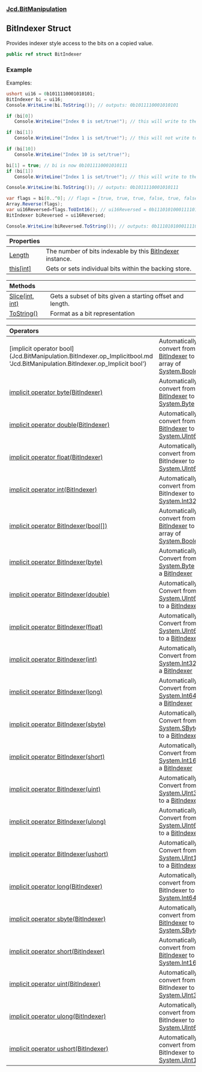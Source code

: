 ### [Jcd.BitManipulation](Jcd.BitManipulation.md 'Jcd.BitManipulation')

## BitIndexer Struct

Provides indexer style access to the bits on a copied value.

```csharp
public ref struct BitIndexer
```

### Example

Examples:

```csharp
ushort ui16 = 0b1011110001010101;
BitIndexer bi = ui16;
Console.WriteLine(bi.ToString()); // outputs: 0b1011110001010101

if (bi[0])
   Console.WriteLine("Index 0 is set/true!"); // this will write to the output.

if (bi[1])
   Console.WriteLine("Index 1 is set/true!"); // this will not write to the output.

if (bi[10])
   Console.WriteLine("Index 10 is set/true!");

bi[1] = true; // bi is now 0b1011110001010111
if (bi[1])
   Console.WriteLine("Index 1 is set/true!"); // this will write to the output.

Console.WriteLine(bi.ToString()); // outputs: 0b1011110001010111

var flags = bi[0..^0]; // flags = [true, true, true, false, true, false, true, false, false, false, true, true, true, true, false, true];
Array.Reverse(flags);
var ui16Reversed=flags.ToUInt16(); // ui16Reversed = 0b1110101000111101;
BitIndexer biReversed = ui16Reversed;

Console.WriteLine(biReversed.ToString()); // outputs: 0b1110101000111101
```

| Properties                                                                                          |                                                                                                                                 |
|:----------------------------------------------------------------------------------------------------|:--------------------------------------------------------------------------------------------------------------------------------|
| [Length](Jcd.BitManipulation.BitIndexer.Length.md 'Jcd.BitManipulation.BitIndexer.Length')          | The number of bits indexable by this [BitIndexer](Jcd.BitManipulation.BitIndexer.md 'Jcd.BitManipulation.BitIndexer') instance. |
| [this[int]](Jcd.BitManipulation.BitIndexer.this[int].md 'Jcd.BitManipulation.BitIndexer.this[int]') | Gets or sets individual bits within the backing store.                                                                          |

| Methods                                                                                                              |                                                           |
|:---------------------------------------------------------------------------------------------------------------------|:----------------------------------------------------------|
| [Slice(int, int)](Jcd.BitManipulation.BitIndexer.Slice(int,int).md 'Jcd.BitManipulation.BitIndexer.Slice(int, int)') | Gets a subset of bits given a starting offset and length. |
| [ToString()](Jcd.BitManipulation.BitIndexer.ToString().md 'Jcd.BitManipulation.BitIndexer.ToString()')               | Format as a bit representation                            |

| Operators                                                                                                                                                                                                       |                                                                                                                                                                                                                           |
|:----------------------------------------------------------------------------------------------------------------------------------------------------------------------------------------------------------------|:--------------------------------------------------------------------------------------------------------------------------------------------------------------------------------------------------------------------------|
| [implicit operator bool[](BitIndexer)](Jcd.BitManipulation.BitIndexer.op_Implicitbool[](Jcd.BitManipulation.BitIndexer).md 'Jcd.BitManipulation.BitIndexer.op_Implicit bool[](Jcd.BitManipulation.BitIndexer)') | Automatically convert from a [BitIndexer](Jcd.BitManipulation.BitIndexer.md 'Jcd.BitManipulation.BitIndexer') to a array of [System.Boolean](https://docs.microsoft.com/en-us/dotnet/api/System.Boolean 'System.Boolean') |
| [implicit operator byte(BitIndexer)](Jcd.BitManipulation.BitIndexer.op_Implicitbyte(Jcd.BitManipulation.BitIndexer).md 'Jcd.BitManipulation.BitIndexer.op_Implicit byte(Jcd.BitManipulation.BitIndexer)')       | Automatically convert from a [BitIndexer](Jcd.BitManipulation.BitIndexer.md 'Jcd.BitManipulation.BitIndexer') to a [System.Byte](https://docs.microsoft.com/en-us/dotnet/api/System.Byte 'System.Byte')                   |
| [implicit operator double(BitIndexer)](Jcd.BitManipulation.BitIndexer.op_Implicitdouble(Jcd.BitManipulation.BitIndexer).md 'Jcd.BitManipulation.BitIndexer.op_Implicit double(Jcd.BitManipulation.BitIndexer)') | Automatically convert from a [BitIndexer](Jcd.BitManipulation.BitIndexer.md 'Jcd.BitManipulation.BitIndexer') to a [System.UInt64](https://docs.microsoft.com/en-us/dotnet/api/System.UInt64 'System.UInt64')             |
| [implicit operator float(BitIndexer)](Jcd.BitManipulation.BitIndexer.op_Implicitfloat(Jcd.BitManipulation.BitIndexer).md 'Jcd.BitManipulation.BitIndexer.op_Implicit float(Jcd.BitManipulation.BitIndexer)')    | Automatically convert from a BitIndexer to a [System.UInt64](https://docs.microsoft.com/en-us/dotnet/api/System.UInt64 'System.UInt64')                                                                                   |
| [implicit operator int(BitIndexer)](Jcd.BitManipulation.BitIndexer.op_Implicitint(Jcd.BitManipulation.BitIndexer).md 'Jcd.BitManipulation.BitIndexer.op_Implicit int(Jcd.BitManipulation.BitIndexer)')          | Automatically convert from a BitIndexer to a [System.Int32](https://docs.microsoft.com/en-us/dotnet/api/System.Int32 'System.Int32')                                                                                      |
| [implicit operator BitIndexer(bool[])](Jcd.BitManipulation.BitIndexer.op_ImplicitJcd.BitManipulation.BitIndexer(bool[]).md 'Jcd.BitManipulation.BitIndexer.op_Implicit Jcd.BitManipulation.BitIndexer(bool[])') | Automatically convert from a [BitIndexer](Jcd.BitManipulation.BitIndexer.md 'Jcd.BitManipulation.BitIndexer') to a array of [System.Boolean](https://docs.microsoft.com/en-us/dotnet/api/System.Boolean 'System.Boolean') |
| [implicit operator BitIndexer(byte)](Jcd.BitManipulation.BitIndexer.op_ImplicitJcd.BitManipulation.BitIndexer(byte).md 'Jcd.BitManipulation.BitIndexer.op_Implicit Jcd.BitManipulation.BitIndexer(byte)')       | Automatically Convert from a [System.Byte](https://docs.microsoft.com/en-us/dotnet/api/System.Byte 'System.Byte') to a [BitIndexer](Jcd.BitManipulation.BitIndexer.md 'Jcd.BitManipulation.BitIndexer')                   |
| [implicit operator BitIndexer(double)](Jcd.BitManipulation.BitIndexer.op_ImplicitJcd.BitManipulation.BitIndexer(double).md 'Jcd.BitManipulation.BitIndexer.op_Implicit Jcd.BitManipulation.BitIndexer(double)') | Automatically Convert from a [System.UInt64](https://docs.microsoft.com/en-us/dotnet/api/System.UInt64 'System.UInt64') to a [BitIndexer](Jcd.BitManipulation.BitIndexer.md 'Jcd.BitManipulation.BitIndexer')             |
| [implicit operator BitIndexer(float)](Jcd.BitManipulation.BitIndexer.op_ImplicitJcd.BitManipulation.BitIndexer(float).md 'Jcd.BitManipulation.BitIndexer.op_Implicit Jcd.BitManipulation.BitIndexer(float)')    | Automatically Convert from a [System.UInt64](https://docs.microsoft.com/en-us/dotnet/api/System.UInt64 'System.UInt64') to a [BitIndexer](Jcd.BitManipulation.BitIndexer.md 'Jcd.BitManipulation.BitIndexer')             |
| [implicit operator BitIndexer(int)](Jcd.BitManipulation.BitIndexer.op_ImplicitJcd.BitManipulation.BitIndexer(int).md 'Jcd.BitManipulation.BitIndexer.op_Implicit Jcd.BitManipulation.BitIndexer(int)')          | Automatically Convert from a [System.Int32](https://docs.microsoft.com/en-us/dotnet/api/System.Int32 'System.Int32') to a [BitIndexer](Jcd.BitManipulation.BitIndexer.md 'Jcd.BitManipulation.BitIndexer')                |
| [implicit operator BitIndexer(long)](Jcd.BitManipulation.BitIndexer.op_ImplicitJcd.BitManipulation.BitIndexer(long).md 'Jcd.BitManipulation.BitIndexer.op_Implicit Jcd.BitManipulation.BitIndexer(long)')       | Automatically Convert from a [System.Int64](https://docs.microsoft.com/en-us/dotnet/api/System.Int64 'System.Int64') to a [BitIndexer](Jcd.BitManipulation.BitIndexer.md 'Jcd.BitManipulation.BitIndexer')                |
| [implicit operator BitIndexer(sbyte)](Jcd.BitManipulation.BitIndexer.op_ImplicitJcd.BitManipulation.BitIndexer(sbyte).md 'Jcd.BitManipulation.BitIndexer.op_Implicit Jcd.BitManipulation.BitIndexer(sbyte)')    | Automatically Convert from a [System.SByte](https://docs.microsoft.com/en-us/dotnet/api/System.SByte 'System.SByte') to a [BitIndexer](Jcd.BitManipulation.BitIndexer.md 'Jcd.BitManipulation.BitIndexer')                |
| [implicit operator BitIndexer(short)](Jcd.BitManipulation.BitIndexer.op_ImplicitJcd.BitManipulation.BitIndexer(short).md 'Jcd.BitManipulation.BitIndexer.op_Implicit Jcd.BitManipulation.BitIndexer(short)')    | Automatically Convert from a [System.Int16](https://docs.microsoft.com/en-us/dotnet/api/System.Int16 'System.Int16') to a [BitIndexer](Jcd.BitManipulation.BitIndexer.md 'Jcd.BitManipulation.BitIndexer')                |
| [implicit operator BitIndexer(uint)](Jcd.BitManipulation.BitIndexer.op_ImplicitJcd.BitManipulation.BitIndexer(uint).md 'Jcd.BitManipulation.BitIndexer.op_Implicit Jcd.BitManipulation.BitIndexer(uint)')       | Automatically Convert from a [System.UInt32](https://docs.microsoft.com/en-us/dotnet/api/System.UInt32 'System.UInt32') to a [BitIndexer](Jcd.BitManipulation.BitIndexer.md 'Jcd.BitManipulation.BitIndexer')             |
| [implicit operator BitIndexer(ulong)](Jcd.BitManipulation.BitIndexer.op_ImplicitJcd.BitManipulation.BitIndexer(ulong).md 'Jcd.BitManipulation.BitIndexer.op_Implicit Jcd.BitManipulation.BitIndexer(ulong)')    | Automatically Convert from a [System.UInt64](https://docs.microsoft.com/en-us/dotnet/api/System.UInt64 'System.UInt64') to a [BitIndexer](Jcd.BitManipulation.BitIndexer.md 'Jcd.BitManipulation.BitIndexer')             |
| [implicit operator BitIndexer(ushort)](Jcd.BitManipulation.BitIndexer.op_ImplicitJcd.BitManipulation.BitIndexer(ushort).md 'Jcd.BitManipulation.BitIndexer.op_Implicit Jcd.BitManipulation.BitIndexer(ushort)') | Automatically Convert from a [System.UInt16](https://docs.microsoft.com/en-us/dotnet/api/System.UInt16 'System.UInt16') to a [BitIndexer](Jcd.BitManipulation.BitIndexer.md 'Jcd.BitManipulation.BitIndexer')             |
| [implicit operator long(BitIndexer)](Jcd.BitManipulation.BitIndexer.op_Implicitlong(Jcd.BitManipulation.BitIndexer).md 'Jcd.BitManipulation.BitIndexer.op_Implicit long(Jcd.BitManipulation.BitIndexer)')       | Automatically convert from a BitIndexer to a [System.Int64](https://docs.microsoft.com/en-us/dotnet/api/System.Int64 'System.Int64')                                                                                      |
| [implicit operator sbyte(BitIndexer)](Jcd.BitManipulation.BitIndexer.op_Implicitsbyte(Jcd.BitManipulation.BitIndexer).md 'Jcd.BitManipulation.BitIndexer.op_Implicit sbyte(Jcd.BitManipulation.BitIndexer)')    | Automatically convert from a [BitIndexer](Jcd.BitManipulation.BitIndexer.md 'Jcd.BitManipulation.BitIndexer') to a [System.SByte](https://docs.microsoft.com/en-us/dotnet/api/System.SByte 'System.SByte')                |
| [implicit operator short(BitIndexer)](Jcd.BitManipulation.BitIndexer.op_Implicitshort(Jcd.BitManipulation.BitIndexer).md 'Jcd.BitManipulation.BitIndexer.op_Implicit short(Jcd.BitManipulation.BitIndexer)')    | Automatically convert from a [BitIndexer](Jcd.BitManipulation.BitIndexer.md 'Jcd.BitManipulation.BitIndexer') to a [System.Int16](https://docs.microsoft.com/en-us/dotnet/api/System.Int16 'System.Int16')                |
| [implicit operator uint(BitIndexer)](Jcd.BitManipulation.BitIndexer.op_Implicituint(Jcd.BitManipulation.BitIndexer).md 'Jcd.BitManipulation.BitIndexer.op_Implicit uint(Jcd.BitManipulation.BitIndexer)')       | Automatically convert from a BitIndexer to a [System.UInt32](https://docs.microsoft.com/en-us/dotnet/api/System.UInt32 'System.UInt32')                                                                                   |
| [implicit operator ulong(BitIndexer)](Jcd.BitManipulation.BitIndexer.op_Implicitulong(Jcd.BitManipulation.BitIndexer).md 'Jcd.BitManipulation.BitIndexer.op_Implicit ulong(Jcd.BitManipulation.BitIndexer)')    | Automatically convert from a BitIndexer to a [System.UInt64](https://docs.microsoft.com/en-us/dotnet/api/System.UInt64 'System.UInt64')                                                                                   |
| [implicit operator ushort(BitIndexer)](Jcd.BitManipulation.BitIndexer.op_Implicitushort(Jcd.BitManipulation.BitIndexer).md 'Jcd.BitManipulation.BitIndexer.op_Implicit ushort(Jcd.BitManipulation.BitIndexer)') | Automatically convert from a BitIndexer to a [System.UInt16](https://docs.microsoft.com/en-us/dotnet/api/System.UInt16 'System.UInt16')                                                                                   |
